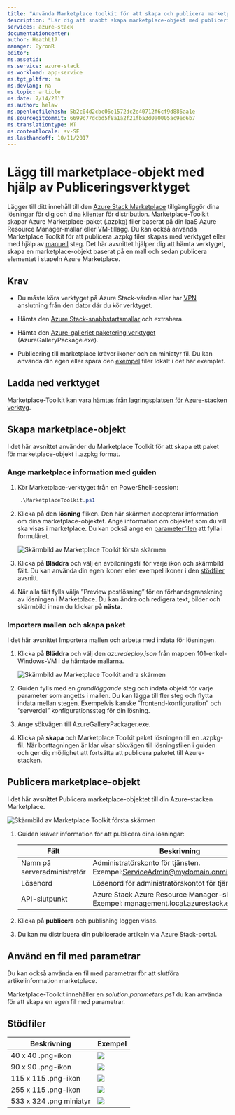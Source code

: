```yaml
---
title: "Använda Marketplace toolkit för att skapa och publicera marketplace-objekt | Microsoft Docs"
description: "Lär dig att snabbt skapa marketplace-objekt med publicering Toolkit"
services: azure-stack
documentationcenter: 
author: HeathL17
manager: ByronR
editor: 
ms.assetid: 
ms.service: azure-stack
ms.workload: app-service
ms.tgt_pltfrm: na
ms.devlang: na
ms.topic: article
ms.date: 7/14/2017
ms.author: helaw
ms.openlocfilehash: 5b2c04d2cbc06e1572dc2e40712f6cf9d886aa1e
ms.sourcegitcommit: 6699c77dcbd5f8a1a2f21fba3d0a0005ac9ed6b7
ms.translationtype: MT
ms.contentlocale: sv-SE
ms.lasthandoff: 10/11/2017
---
```

#  <a name="add-marketplace-items-using-publishing-tool"></a>Lägg till marketplace-objekt med hjälp av Publiceringsverktyget
Lägger till ditt innehåll till den [Azure Stack Marketplace](azure-stack-marketplace.md) tillgängliggör dina lösningar för dig och dina klienter för distribution.  Marketplace-Toolkit skapar Azure Marketplace-paket (.azpkg) filer baserat på din IaaS Azure Resource Manager-mallar eller VM-tillägg.  Du kan också använda Marketplace Toolkit för att publicera .azpkg filer skapas med verktyget eller med hjälp av [manuell](azure-stack-create-and-publish-marketplace-item.md) steg.  Det här avsnittet hjälper dig att hämta verktyget, skapa en marketplace-objekt baserat på en mall och sedan publicera elementet i stapeln Azure Marketplace.     


## <a name="prerequisites"></a>Krav
 - Du måste köra verktyget på Azure Stack-värden eller har [VPN](azure-stack-connect-azure-stack.md#connect-to-azure-stack-with-vpn) anslutning från den dator där du kör verktyget.

 - Hämta den [Azure Stack-snabbstartsmallar](https://github.com/Azure/AzureStack-QuickStart-Templates/archive/master.zip) och extrahera.

 - Hämta den [Azure-galleriet paketering verktyget](http://aka.ms/azurestackmarketplaceitem) (AzureGalleryPackage.exe). 

 - Publicering till marketplace kräver ikoner och en miniatyr fil.  Du kan använda din egen eller spara den [exempel](azure-stack-marketplace-publisher.md#support-files) filer lokalt i det här exemplet.

## <a name="download-the-tool"></a>Ladda ned verktyget
Marketplace-Toolkit kan vara [hämtas från lagringsplatsen för Azure-stacken verktyg](azure-stack-powershell-download.md).


##  <a name="create-marketplace-items"></a>Skapa marketplace-objekt
I det här avsnittet använder du Marketplace Toolkit för att skapa ett paket för marketplace-objekt i .azpkg format.  

### <a name="provide-marketplace-information-with-wizard"></a>Ange marketplace information med guiden
1. Kör Marketplace-verktyget från en PowerShell-session:
```PowerShell
    .\MarketplaceToolkit.ps1
```

2. Klicka på den **lösning** fliken.  Den här skärmen accepterar information om dina marketplace-objektet. Ange information om objektet som du vill ska visas i marketplace.  Du kan också ange en [parameterfilen](azure-stack-marketplace-publisher.md#use-a-parameters-file) att fylla i formuläret.  
    
    ![Skärmbild av Marketplace Toolkit första skärmen](./media/azure-stack-marketplace-publisher/image7.png)
3. Klicka på **Bläddra** och välj en avbildningsfil för varje ikon och skärmbild fält.  Du kan använda din egen ikoner eller exempel ikoner i den [stödfiler](azure-stack-marketplace-publisher.md#support-files) avsnitt.
4. När alla fält fylls välja ”Preview postlösning” för en förhandsgranskning av lösningen i Marketplace.  Du kan ändra och redigera text, bilder och skärmbild innan du klickar på **nästa**.  

### <a name="import-template-and-create-package"></a>Importera mallen och skapa paket
I det här avsnittet Importera mallen och arbeta med indata för lösningen.

1.  Klicka på **Bläddra** och välj den *azuredeploy.json* från mappen 101-enkel-Windows-VM i de hämtade mallarna.

    ![Skärmbild av Marketplace Toolkit andra skärmen](./media/azure-stack-marketplace-publisher/image8.png)
2.  Guiden fylls med en *grundläggande* steg och indata objekt för varje parameter som angetts i mallen.  Du kan lägga till fler steg och flytta indata mellan stegen.  Exempelvis kanske ”frontend-konfiguration” och ”serverdel” konfigurationssteg för din lösning.
3.  Ange sökvägen till AzureGalleryPackager.exe.  
4.  Klicka på **skapa** och Marketplace Toolkit paket lösningen till en .azpkg-fil.  När borttagningen är klar visar sökvägen till lösningsfilen i guiden och ger dig möjlighet att fortsätta att publicera paketet till Azure-stacken.


## <a name="publish-marketplace-items"></a>Publicera marketplace-objekt
I det här avsnittet Publicera marketplace-objektet till din Azure-stacken Marketplace.

![Skärmbild av Marketplace Toolkit första skärmen](./media/azure-stack-marketplace-publisher/image9.png)

1.  Guiden kräver information för att publicera dina lösningar:
    
    |Fält|Beskrivning|
    |-----|-----|
    | Namn på serveradministratör | Administratörskonto för tjänsten.  Exempel:ServiceAdmin@mydomain.onmicrosoft.com |
    | Lösenord | Lösenord för administratörskontot för tjänsten. |
    | API-slutpunkt | Azure Stack Azure Resource Manager-slutpunkt.  Exempel: management.local.azurestack.external |
2.  Klicka på **publicera** och publishing loggen visas.
3.  Du kan nu distribuera din publicerade artikeln via Azure Stack-portal.


## <a name="use-a-parameters-file"></a>Använd en fil med parametrar
Du kan också använda en fil med parametrar för att slutföra artikelinformation marketplace.  

Marketplace-Toolkit innehåller en *solution.parameters.ps1* du kan använda för att skapa en egen fil med parametrar.


## <a name="support-files"></a>Stödfiler
| Beskrivning | Exempel |
| ----- | ----- |
| 40 x 40 .png-ikon | ![](./media/azure-stack-marketplace-publisher/image1.png) |
| 90 x 90 .png-ikon | ![](./media/azure-stack-marketplace-publisher/image2.png) |
| 115 x 115 .png-ikon | ![](./media/azure-stack-marketplace-publisher/image3.png) |
| 255 x 115 .png-ikon | ![](./media/azure-stack-marketplace-publisher/image4.png) |
| 533 x 324 .png miniatyr | ![](./media/azure-stack-marketplace-publisher/image5.png) |


